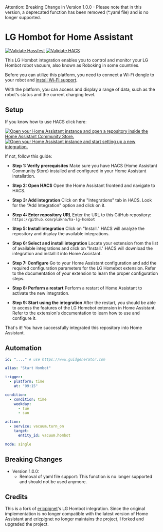 Attention: Breaking Change in Version 1.0.0 - Please note that in this version, a deprecated function has been removed (*.yaml file) and is no longer supported.

# LG Hombot for Home Assistant

[![Validate Hassfest](https://github.com/plakna/ha-lg-hombot/actions/workflows/hassfest.yaml/badge.svg)](https://github.com/plakna/ha-lg-hombot/actions/workflows/hassfest.yaml) [![Validate HACS](https://github.com/plakna/ha-lg-hombot/actions/workflows/hacs.yaml/badge.svg)](https://github.com/plakna/ha-lg-hombot/actions/workflows/hacs.yaml) 

This LG Hombot integration enables you to control and monitor your LG Hombot robot vacuum, also known as Roboking in some countries.

Before you can utilize this platform, you need to connect a Wi-Fi dongle to your robot and [install Wi-Fi support](https://www.roboter-forum.com/index.php?thread/10009-lg-hombot-3-0-wlan-kamera-steuerung-per-weboberfl%C3%A4che/&postID=107354#post107354).

With the platform, you can access and display a range of data, such as the robot's status and the current charging level.

## Setup

If you know how to use HACS click here:

[![Open your Home Assistant instance and open a repository inside the Home Assistant Community Store.](https://my.home-assistant.io/badges/hacs_repository.svg)](https://my.home-assistant.io/redirect/hacs_repository/?owner=plakna&repository=ha-lg-hombot&category=integration) [![Open your Home Assistant instance and start setting up a new integration.](https://my.home-assistant.io/badges/config_flow_start.svg)](https://my.home-assistant.io/redirect/config_flow_start/?domain=lg_hombot)

If not, follow this guide:

- **Step 1: Verify prerequisites** Make sure you have HACS (Home Assistant Community Store) installed and configured in your Home Assistant installation.

- **Step 2: Open HACS** Open the Home Assistant frontend and navigate to HACS.

- **Step 3: Add integration** Click on the "Integrations" tab in HACS. Look for the "Add Integration" option and click on it.

- **Step 4: Enter repository URL** Enter the URL to this GitHub repository: `https://github.com/plakna/ha-lg-hombot`

- **Step 5: Install integration** Click on "Install." HACS will analyze the repository and display the available integrations.

- **Step 6: Select and install integration** Locate your extension from the list of available integrations and click on "Install." HACS will download the integration and install it into Home Assistant.

- **Step 7: Configure** Go to your Home Assistant configuration and add the required configuration parameters for the LG Homebot extension. Refer to the documentation of your extension to learn the proper configuration steps.

- **Step 8: Perform a restart** Perform a restart of Home Assistant to activate the new integration.

- **Step 9: Start using the integration** After the restart, you should be able to access the features of the LG Homebot extension in Home Assistant. Refer to the extension's documentation to learn how to use and configure it.

That's it! You have successfully integrated this repository into Home Assistant.

## Automation

```yaml
id: "...." # use https://www.guidgenerator.com 

alias: "Start Hombot"

trigger:
  - platform: time
    at: "09:15"

condition:
  - condition: time
    weekday:
      - tue
      - sun

action:
  - service: vacuum.turn_on
    target:
      entity_id: vacuum.hombot

mode: single
```

## Breaking Changes

- Version 1.0.0:
  - Removal of yaml file support: This function is no longer supported and should not be used anymore.

## Credits

This is a fork of [ericpignet](https://github.com/ericpignet)'s LG Hombot integration. Since the original implementation is no longer compatible with the latest version of Home Assistant and [ericpignet](https://github.com/ericpignet) no longer maintains the project, I forked and upgraded the project.
